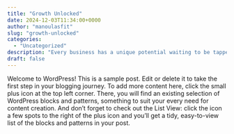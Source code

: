 ```yaml
---
title: "Growth Unlocked"
date: 2024-12-03T11:34:00+0000
author: "manoulasfit"
slug: "growth-unlocked"
categories:
  - "Uncategorized"
description: "Every business has a unique potential waiting to be tapped. Recognizing the keys to unlock this growth can set an enterprise on the path to unprecedented success."
draft: false
---
```

Welcome to WordPress! This is a sample post. Edit or delete it to take the first step in your blogging journey. To add more content here, click the small plus icon at the top left corner. There, you will find an existing selection of WordPress blocks and patterns, something to suit your every need for content creation. And don’t forget to check out the List View: click the icon a few spots to the right of the plus icon and you’ll get a tidy, easy-to-view list of the blocks and patterns in your post.